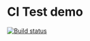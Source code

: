 # CI Test demo

[![Build status](https://ci.appveyor.com/api/projects/status/4frbaprog1clb52j?svg=true)](https://ci.appveyor.com/project/Safmaxser/test-ci-1)